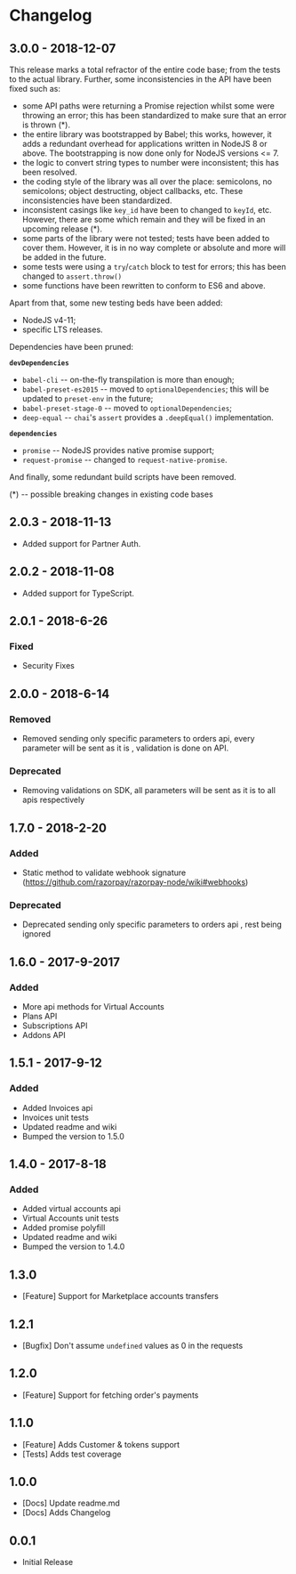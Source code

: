 # Changelog

## 3.0.0 - 2018-12-07
This release marks a total refractor of the entire code base; from the tests to the actual library.
Further, some inconsistencies in the API have been fixed such as:

- some API paths were returning a Promise rejection whilst some were throwing an error; this has been
standardized to make sure that an error is thrown (\*).
- the entire library was bootstrapped by Babel; this works, however, it adds a redundant overhead for applications written in NodeJS 8 or above.  The bootstrapping is now done only for NodeJS versions <= 7.
- the logic to convert string types to number were inconsistent; this has been resolved.
- the coding style of the library was all over the place: semicolons, no semicolons; object destructing,
object callbacks, etc. These inconsistencies have been standardized.
- inconsistent casings like `key_id` have been to changed to `keyId`, etc. However, there are some
which remain and they will be fixed in an upcoming release (\*).
- some parts of the library were not tested; tests have been added to cover them. However, it is in
no way complete or absolute and more will be added in the future.
- some tests were using a `try`/`catch` block to test for errors; this has been changed to `assert.throw()`
- some functions have been rewritten to conform to ES6 and above.

Apart from that, some new testing beds have been added:
- NodeJS v4-11;
- specific LTS releases.

Dependencies have been pruned:

**`devDependencies`**
- `babel-cli` -- on-the-fly transpilation is more than enough;
- `babel-preset-es2015` -- moved to `optionalDependencies`; this will be updated to `preset-env` in the future;
- `babel-preset-stage-0` -- moved to `optionalDependencies`;
- `deep-equal` -- `chai`'s `assert` provides a `.deepEqual()` implementation.

**`dependencies`**
- `promise` -- NodeJS provides native promise support;
- `request-promise` -- changed to `request-native-promise`.

And finally, some redundant build scripts have been removed.

(\*) -- possible breaking changes in existing code bases

## 2.0.3 - 2018-11-13
- Added support for Partner Auth.

## 2.0.2 - 2018-11-08
- Added support for TypeScript.

## 2.0.1 - 2018-6-26
### Fixed
- Security Fixes

## 2.0.0 - 2018-6-14
### Removed
- Removed sending only specific parameters to orders api, every parameter will be sent as it is , validation is done on API.

### Deprecated
- Removing validations on SDK, all parameters will be sent as it is to all apis respectively

## 1.7.0 - 2018-2-20
### Added
- Static method to validate webhook signature (https://github.com/razorpay/razorpay-node/wiki#webhooks)

### Deprecated
- Deprecated sending only specific parameters to orders api , rest being ignored

## 1.6.0 - 2017-9-2017
### Added
- More api methods for Virtual Accounts
- Plans API
- Subscriptions API
- Addons API

## 1.5.1 - 2017-9-12
### Added
- Added Invoices api
- Invoices unit tests
- Updated readme and wiki
- Bumped the version to 1.5.0

## 1.4.0 - 2017-8-18
### Added
- Added virtual accounts api
- Virtual Accounts unit tests
- Added promise polyfill
- Updated readme and wiki
- Bumped the version to 1.4.0

## 1.3.0
  - [Feature] Support for Marketplace accounts transfers

## 1.2.1
  - [Bugfix] Don't assume `undefined` values as 0 in the requests

## 1.2.0
  - [Feature] Support for fetching order's payments

## 1.1.0
  - [Feature] Adds Customer & tokens support
  - [Tests] Adds test coverage

## 1.0.0
  - [Docs] Update readme.md
  - [Docs] Adds Changelog

## 0.0.1
  - Initial Release
